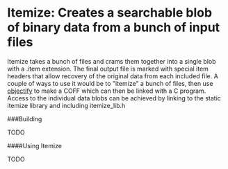 Itemize: Creates a searchable blob of binary data from a bunch of input files
========

Itemize takes a bunch of files and crams them together into a single blob with a .item extension. The
final output file is marked with special item headers that allow recovery of the original data from each included file.
A couple of ways to use it would be to "itemize" a bunch of files, then use [objectify](https://github.com/bncastle/objectify) to make a COFF which can then be linked with a C program. Access to the individual data blobs can be achieved by linking to the static itemize library and including itemize_lib.h

###Building

TODO

####Using Itemize

TODO